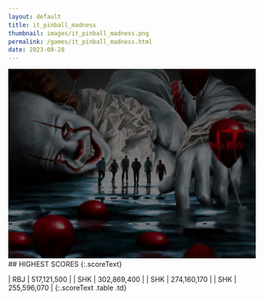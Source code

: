 ```yaml
---
layout: default
title: it_pinball_madness
thumbnail: images/it_pinball_madness.png
permalink: /games/it_pinball_madness.html
date: 2023-08-28
---
```


<img src="../images/it_pinball_madness.png" class="gameThumbnail img-fluid mx-auto align-middle">
## HIGHEST SCORES
{:.scoreText}

| RBJ | 517,121,500 | 
| SHK | 302,869,400 | 
| SHK | 274,160,170 | 
| SHK | 255,596,070 | 
{:.scoreText .table .td}
